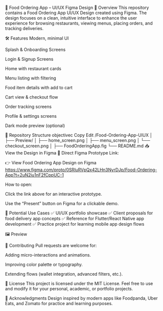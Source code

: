 🍔 Food Ordering App – UI/UX Figma Design
📌 Overview
This repository contains a Food Ordering App UI/UX Design created using Figma. The design focuses on a clean, intuitive interface to enhance the user experience for browsing restaurants, viewing menus, placing orders, and tracking deliveries.

🛠️ Features
Modern, minimal UI

Splash & Onboarding Screens

Login & Signup Screens

Home with restaurant cards

Menu listing with filtering

Food item details with add to cart

Cart view & checkout flow

Order tracking screens

Profile & settings screens

Dark mode preview (optional)

📂 Repository Structure
objectivec
Copy
Edit
/Food-Ordering-App-UIUX
│
├── Preview/
│   ├── home_screen.png
│   ├── menu_screen.png
│   └── checkout_screen.png
│
├── FoodOrderingApp.fig
└── README.md
📥 View the Design in Figma
📌 Direct Figma Prototype Link:

👉 View Food Ordering App Design on Figma
https://www.figma.com/proto/0SRluRVpQx42LHn3NyrDJp/Food-Ordering-App?t=2uN2iu1nF2fCppUC-1

How to open:

Click the link above for an interactive prototype.

Use the “Present” button on Figma for a clickable demo.

🎯 Potential Use Cases
✅ UI/UX portfolio showcase
✅ Client proposals for food delivery app concepts
✅ Reference for Flutter/React Native app development
✅ Practice project for learning mobile app design flows

🖼️ Preview

🚀 Contributing
Pull requests are welcome for:

Adding micro-interactions and animations.

Improving color palette or typography.

Extending flows (wallet integration, advanced filters, etc.).

📃 License
This project is licensed under the MIT License. Feel free to use and modify it for your personal, academic, or portfolio projects.

🙌 Acknowledgments
Design inspired by modern apps like Foodpanda, Uber Eats, and Zomato for practice and learning purposes.

